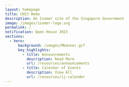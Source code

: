 ```yaml
---
layout: homepage
title: CHIJ Home
description: An Isomer site of the Singapore Government
image: /images/isomer-logo.svg
permalink: /
notification: Open House 2023
sections:
  - hero:
      background: /images/Mbanner.gif
      key_highlights:
        - title: Announcements
          description: Read More
          url: /resources/announcements
        - title: Calendar of Events
          description: View All
          url: /resources/ij-calender
---
```

